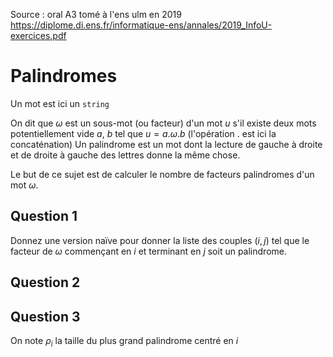
Source : oral A3 tomé à l'ens ulm en 2019 https://diplome.di.ens.fr/informatique-ens/annales/2019_InfoU-exercices.pdf

# Palindromes
Un mot est ici un `string`

On dit que $\omega$ est un sous-mot (ou facteur) d'un mot $u$ s'il existe deux mots potentiellement vide $a$, $b$ tel que $u=a.\omega.b$ (l'opération $.$ est ici la concaténation)
Un palindrome est un mot dont la lecture de gauche à droite et de droite à gauche des lettres donne la même chose.

Le but de ce sujet est de calculer le nombre de facteurs palindromes d'un mot $\omega$.
## Question 1

Donnez une version naïve pour donner la liste des couples $(i,j)$ tel que le facteur de $\omega$ commençant en $i$ et terminant en $j$ soit un palindrome. 

## Question 2


## Question 3
On note $\rho_i$ la taille du plus grand palindrome centré en $i$
<!--stackedit_data:
eyJoaXN0b3J5IjpbMzk4NTMwMTU4LDEwODI0MTE1MDZdfQ==
-->